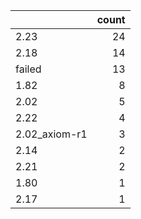 |               |   count |
|:--------------|--------:|
| 2.23          |      24 |
| 2.18          |      14 |
| failed        |      13 |
| 1.82          |       8 |
| 2.02          |       5 |
| 2.22          |       4 |
| 2.02_axiom-r1 |       3 |
| 2.14          |       2 |
| 2.21          |       2 |
| 1.80          |       1 |
| 2.17          |       1 |